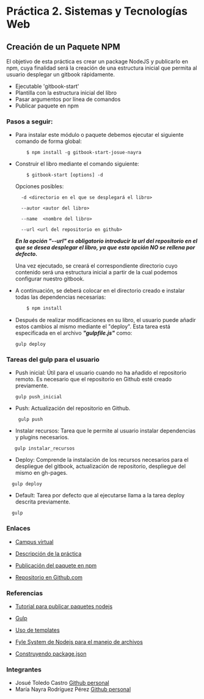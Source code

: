 # Práctica 2. Sistemas y Tecnologías Web

## Creación de un Paquete NPM

El objetivo de esta práctica es crear un package NodeJS y publicarlo en npm, cuya finalidad será la creación de una estructura inicial 
que permita al usuario desplegar un gitbook rápidamente.

- Ejecutable 'gitbook-start'
- Plantilla con la estructura inicial del libro
- Pasar argumentos por línea de comandos
- Publicar paquete en npm


### Pasos a seguir: 

- Para instalar este módulo o paquete debemos ejecutar el siguiente comando de forma global:
    
    ```
        $ npm install -g gitbook-start-josue-nayra
    ```

- Construir el libro mediante el comando siguiente: 
    
    ```
        $ gitbook-start [options] -d 
    ```
    Opciones posibles:
        
        -d <directorio en el que se desplegará el libro>
        
        --autor <autor del libro>
        
        --name  <nombre del libro>
        
        --url <url del repositorio en github>
    
    ***En la opción "--url" es obligatorio introducir la url del repositorio en el que se desea desplegar el libro, ya que esta opción NO se rellena por defecto.***

   Una vez ejecutado, se creará el correspondiente directorio cuyo contenido será una estructura inicial a partir de la cual podemos configurar nuestro gitbook.

- A continuación, se deberá colocar en el directorio creado e instalar todas las dependencias necesarias:

    ```bash 
        $ npm install
    ```

- Después de realizar modificaciones en su libro, el usuario puede añadir estos cambios al mismo mediante el "deploy". 
  Esta tarea está especificada en el archivo ***"gulpfile.js"*** como: 
  
    ```
    gulp deploy
    ```

### Tareas del gulp para el usuario

 - Push inicial: Útil para el usuario cuando no ha añadido el repositorio remoto. Es necesario que el repositorio en Github esté creado previamente.
    ```
    gulp push_inicial
    ```
    
 - Push: Actualización del repositorio en Github.
   ```
    gulp push
   ```
 
 - Instalar recursos: Tarea que le permite al usuario instalar dependencias y plugins necesarios.
 ```
    gulp instalar_recursos
 ```
 
 - Deploy: Comprende la instalación de los recursos necesarios para el despliegue del gitbook, actualización de repositorio, despliegue del mismo en gh-pages. 
  ```
    gulp deploy
  ```
  
 - Default: Tarea por defecto que al ejecutarse llama a la tarea deploy descrita previamente.
  ```
    gulp
  ```

### Enlaces

- [Campus virtual](https://campusvirtual.ull.es/1617/course/view.php?id=1175)

- [Descripción de la práctica](https://casianorodriguezleon.gitbooks.io/ull-esit-1617/content/practicas/practicanm.html)

- [Publicación del paquete en npm](https://www.npmjs.com/package/gitbook-start-josue-nayra)

- [Repositorio en Github.com](https://github.com/ULL-ESIT-SYTW-1617/creacion-de-paquetes-y-modulos-en-nodejs-josue-nayra)



### Referencias

- [Tutorial para publicar paquetes nodejs](https://casianorodriguezleon.gitbooks.io/ull-esit-1617/content/apuntes/nodejspackages.html)

- [Gulp](https://casianorodriguezleon.gitbooks.io/ull-esit-1617/content/apuntes/gulp/)

- [Uso de templates](https://www.npmjs.com/package/ejs)

- [Fyle System de Nodejs para el manejo de archivos](https://casianorodriguezleon.gitbooks.io/ull-esit-1617/content/apuntes/fs.html)

- [Construyendo package.json](https://docs.npmjs.com/files/package.json)



### Integrantes

- Josué Toledo Castro
    [Github personal](www.github.com/JosueTC94)
- María Nayra Rodríguez Pérez
    [Github personal](www.github.com/alu0100406122)